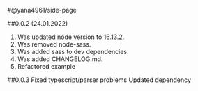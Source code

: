#@yana4961/side-page

##0.0.2 (24.01.2022)
1) Was updated node version to 16.13.2.
2) Was removed node-sass.
3) Was added sass to dev dependencies.
4) Was added CHANGELOG.md.
5) Refactored example


##0.0.3
Fixed typescript/parser problems
Updated dependency

